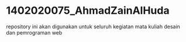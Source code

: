 # 1402020075_AhmadZainAlHuda
repository ini akan digunakan untuk seluruh kegiatan mata kuliah desain dan pemrograman web
